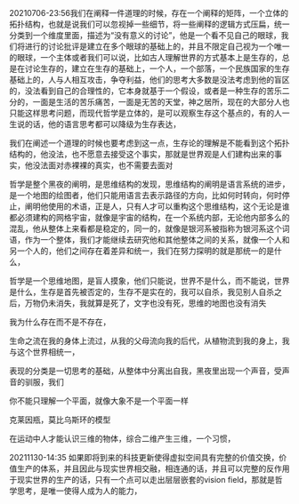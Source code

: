 20210706-23:56我们在阐释一件道理的时候，存在一个阐释的矩阵，一个立体的拓扑结构，也就是说我们可以忽视掉一些细节，将一些阐释的逻辑方式压扁，统一分类到一个维度里面，描述为“没有意义的讨论”，他是一个看不见自己的眼球，我们将进行的讨论批评是建立在多个眼球的基础上的，并且不限定自己视为一个唯一的眼球，一个主体或者我们可以说，比如古人理解世界的方式基本上是生存的，总是在讨论生存的，建立在生存的基础上，一个人，一个部落，一个民族国家的生存基础上的，人与人相互攻击，争夺利益，他们的思考大多数是没法考虑到他的盲区的，没法看到自己的合理性的，它本身就基于一个假设，或者是一种生存的苦乐二分的，一面是生活的苦乐痛苦，一面是无苦的天堂，神之居所，现在的大部分人也只能这样思考问题，而现代哲学是立体的，是可以观察生存这个基点的，有的人一生说的话，他的语言思考都可以降级为生存表达，

我们在阐述一个道理的时候也要考虑到这一点，生存论的理解是不能看到这个拓扑结构的，他没法，也不愿意去接受这个事实，那就是世界观是人们建构出来的事实，他没法面对赤裸裸的真实，也不需要去面对

哲学是整个黑夜的阐明，是思维结构的发现，思维结构的阐明是语言系统的进步，是一个地图的绘图者，他们只能用语言去表示路径的方向，比如何时转向，何时停止，阐明他使用的术语，正是人，只有人才可以重构这个思维结构，这个无论是谁都必须建构的网格宇宙，就像是宇宙的结构，在一个系统内部，无论他内部多么的混乱，他从整体上来看都是稳定的，同一的，就像是银河系被指称为银河系这个词语，作为一个整体，我们才能继续去研究他和其他整体之间的关系，就像一个人和另一个人的，他们之间存在着差异和统一，我们在努力探明的就是那统一的是什么，

哲学是一个思维地图，是盲人摸象，他们只能说，世界不是什么，而不能说，世界是什么，生存是首先被否定的，生存不是实在的，我可以自杀，我见别人自杀之后，万物仍未消失，我就算是死了，文字也没有死，思维的地图也没有消失

我为什么存在而不是不存在，

生命之流在我的身体上流过，从我的父母流向我的后代，从植物流到我的身上，我与这个世界相统一，

表现的分类是一切思考的基础，从整体中分离出自我，黑夜里出现一个声音，受声音的驯服，我们

你不能只理解一个平面，就像大象不是一个平面一样


克莱因瓶，莫比乌斯环的模型

在运动中人才能认识三维的物体，综合二维产生三维，一个习惯，



20211130-14:35
如果即将到来的科技更新使得虚拟空间具有完整的价值交换，价值生产的体系，并且因此与现实世界相交融，相连通的话，并且可以完整的反作用于现实世界的生产的话，只有一个点可以走出层层嵌套的vision field，那就是哲学思考，是唯一使得人成为人的能力，
